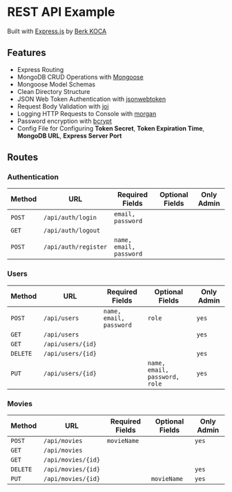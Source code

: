 # REST API Example
Built with [Express.js](expressjs.com) by [Berk KOCA](github.com/berkoca)

## Features

- Express Routing
- MongoDB CRUD Operations with [Mongoose](mongoosejs.com)
- Mongoose Model Schemas
- Clean Directory Structure
- JSON Web Token Authentication with [jsonwebtoken](npmjs.com/package/jsonwebtoken)
- Request Body Validation with [joi](hapi.dev/module/joi/)
- Logging HTTP Requests to Console with [morgan](npmjs.com/package/morgan)
- Password encryption with [bcrypt](npmjs.com/package/bcrypt)
- Config File for Configuring **Token Secret**, **Token Expiration Time**, **MongoDB URL**, **Express Server Port** 

## Routes

### Authentication

| Method     | URL                  | Required Fields         | Optional Fields               | Only Admin |
|------------|----------------------|-------------------------|-------------------------------|------------|
| `POST`     | `/api/auth/login`    | `email, password`       |                               |            |
| `GET`      | `/api/auth/logout`   |                         |                               |            |
| `POST`     | `/api/auth/register` | `name, email, password` |                               |            |

### Users

| Method     | URL                  | Required Fields         | Optional Fields               | Only Admin |
|------------|----------------------|-------------------------|-------------------------------|------------|
| `POST`     | `/api/users`         | `name, email, password` |`role`                         | `yes`      |
| `GET`      | `/api/users`         |                         |                               | `yes`      |
| `GET`      | `/api/users/{id}`    |                         |                               |            |
| `DELETE`   | `/api/users/{id}`    |                         |                               | `yes`      |
| `PUT`      | `/api/users/{id}`    |                         | `name, email, password, role` | `yes`      |

### Movies

| Method     | URL                  | Required Fields         | Optional Fields               | Only Admin |
|------------|----------------------|-------------------------|-------------------------------|------------|
| `POST`     | `/api/movies`        | `movieName`             |                               | `yes`      |
| `GET`      | `/api/movies`        |                         |                               |            |
| `GET`      | `/api/movies/{id}`   |                         |                               |            |
| `DELETE`   | `/api/movies/{id}`   |                         |                               | `yes`      |
| `PUT`      | `/api/movies/{id}`   |                         | `movieName`                   | `yes`      |